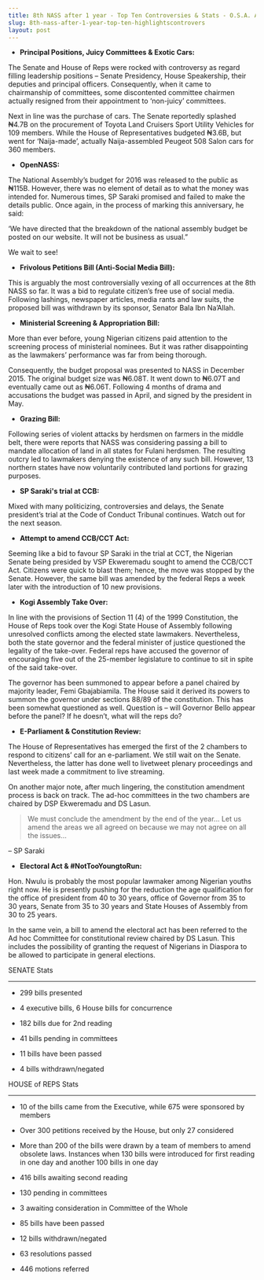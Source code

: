 ```yaml
---
title: 8th NASS after 1 year - Top Ten Controversies & Stats - O.S.A. Aluko
slug: 8th-nass-after-1-year-top-ten-highlightscontrovers
layout: post
---
```


- **Principal Positions, Juicy Committees & Exotic Cars:**

The Senate and House of Reps were rocked with controversy as regard filling leadership positions – Senate Presidency, House Speakership, their deputies and principal officers. Consequently, when it came to chairmanship of committees, some discontented committee chairmen actually resigned from their appointment to ‘non-juicy’ committees.

Next in line was the purchase of cars. The Senate reportedly splashed ₦4.7B on the procurement of Toyota Land Cruisers Sport Utility Vehicles for 109 members. While the House of Representatives budgeted ₦3.6B, but went for ‘Naija-made’, actually Naija-assembled Peugeot 508 Salon cars for 360 members.

- **OpenNASS:**

The National Assembly’s budget for 2016 was released to the public as ₦115B. However, there was no element of detail as to what the money was intended for. Numerous times, SP Saraki promised and failed to make the details public. Once again, in the process of marking this anniversary, he said:

‘We have directed that the breakdown of the national assembly budget be posted on our website. It will not be business as usual.‎”

We wait to see!

- **Frivolous Petitions Bill (Anti-Social Media Bill):**

This is arguably the most controversially vexing of all occurrences at the 8th NASS so far. It was a bid to regulate citizen’s free use of social media. Following lashings, newspaper articles, media rants and law suits, the proposed bill was withdrawn by its sponsor, Senator Bala Ibn Na’Allah.

- **Ministerial Screening & Appropriation Bill:**

More than ever before, young Nigerian citizens paid attention to the screening process of ministerial nominees. But it was rather disappointing as the lawmakers’ performance was far from being thorough.

Consequently, the budget proposal was presented to NASS in December 2015. The original budget size was ₦6.08T. It went down to ₦6.07T and eventually came out as ₦6.06T. Following 4 months of drama and accusations the budget was passed in April, and signed by the president in May.

- **Grazing Bill:**

Following series of violent attacks by herdsmen on farmers in the middle belt, there were reports that NASS was considering passing a bill to mandate allocation of land in all states for Fulani herdsmen. The resulting outcry led to lawmakers denying the existence of any such bill. However, 13 northern states have now voluntarily contributed land portions for grazing purposes.

- **SP Saraki's trial at CCB:**

Mixed with many politicizing, controversies and delays, the Senate president’s trial at the Code of Conduct Tribunal continues. Watch out for the next season.

- **Attempt to amend CCB/CCT Act:**

Seeming like a bid to favour SP Saraki in the trial at CCT, the Nigerian Senate being presided by VSP Ekweremadu sought to amend the CCB/CCT Act. Citizens were quick to blast them; hence, the move was stopped by the Senate. However, the same bill was amended by the federal Reps a week later with the introduction of 10 new provisions.

- **Kogi Assembly Take Over:**

In line with the provisions of Section 11 (4) of the 1999 Constitution, the House of Reps took over the Kogi State House of Assembly following unresolved conflicts among the elected state lawmakers. Nevertheless, both the state governor and the federal minister of justice questioned the legality of the take-over. Federal reps have accused the governor of encouraging five out of the 25-member legislature to continue to sit in spite of the said take-over.

The governor has been summoned to appear before a panel chaired by majority leader, Femi Gbajabiamila. The House said it derived its powers to summon the governor under sections 88/89 of the constitution. This has been somewhat questioned as well. Question is – will Governor Bello appear before the panel? If he doesn’t, what will the reps do?

- **E-Parliament & Constitution Review:**

The House of Representatives has emerged the first of the 2 chambers to respond to citizens’ call for an e-parliament. We still wait on the Senate. Nevertheless, the latter has done well to livetweet plenary proceedings and last week made a commitment to live streaming.

On another major note, after much lingering, the constitution amendment process is back on track. The ad-hoc committees in the two chambers are chaired by DSP Ekweremadu and DS Lasun.

> We must conclude the amendment by the end of the year... Let us amend the areas we all agreed on because we may not agree on all the issues…

– SP Saraki

- **Electoral Act & #NotTooYoungtoRun:**

Hon. Nwulu is probably the most popular lawmaker among Nigerian youths right now. He is presently pushing for the reduction the age qualification for the office of president from 40 to 30 years, office of Governor from 35 to 30 years, Senate from 35 to 30 years and State Houses of Assembly from 30 to 25 years.

In the same vein, a bill to amend the electoral act has been referred to the Ad hoc Committee for constitutional review chaired by DS Lasun. This includes the possibility of granting the request of Nigerians in Diaspora to be allowed to participate in general elections.

SENATE Stats

------------

- 299 bills presented

- 4 executive bills, 6 House bills for concurrence

- 182 bills due for 2nd reading

- 41 bills pending in committees

- 11 bills have been passed

- 4 bills withdrawn/negated

HOUSE of REPS Stats

-------------------

- 10 of the bills came from the Executive, while 675 were sponsored by members

- Over 300 petitions received by the House, but only 27 considered

- More than 200 of the bills were drawn by a team of members to amend obsolete laws. Instances when 130 bills were introduced for first reading in one day and another 100 bills in one day

- 416 bills awaiting second reading

- 130 pending in committees

- 3 awaiting consideration in Committee of the Whole

- 85 bills have been passed

- 12 bills withdrawn/negated

- 63 resolutions passed

- 446 motions referred
